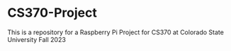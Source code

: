 # CS370-Project
This is a repository for a Raspberry Pi Project for CS370 at Colorado State University Fall 2023
